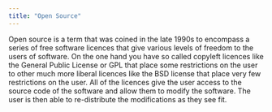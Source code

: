 ```yaml
---
title: "Open Source"
---
```


Open source is a term that was coined in the late 1990s to encompass a series of free software licences that give various levels of freedom to the users of software. On the one hand you have so called copyleft licences like the General Public License or GPL that place some restrictions on the user to other much more liberal licences like the BSD license that place very few restrictions on the user. All of the licences give the user access to the source code of the software and allow them to modify the software. The user is then able to re-distribute the modifications as they see fit.
